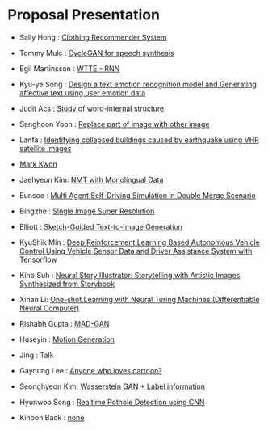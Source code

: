 # Proposal Presentation







* Sally Hong : [Clothing Recommender System](https://docs.google.com/presentation/d/1wTZorRZtQ3FZLsIN1rZLL7SwEEeQHSqSaTHbIu8tq4k/edit?usp=sharing)

* Tommy Mulc : [CycleGAN for speech synthesis](https://docs.google.com/presentation/d/17hCAZE1E9HX6wEq3MefUCfyH9sENQObxcSE-w8GgTuY/edit?usp=sharing)

* Egil Martinsson : [WTTE - RNN](PPT)

* Kyu-ye Song : [Design a text emotion recognition model and Generating affective text using user emotion data](https://docs.google.com/presentation/d/1av4dzZ4ztHQkPn0AcReummaIxECGanxIm642cbczsP8/edit?usp=sharing)

* Judit Acs : [Study of word-internal structure](PPT)

* Sanghoon Yoon : [Replace part of image with other image](PPT)

* Lanfa : [Identifying collapsed buildings caused by earthquake using VHR satellite images](PPT)

* [Mark Kwon](https://docs.google.com/presentation/d/1fpRs4S041-YiTljNZfkVVLKaeHfxPgNi_l3NgRfj1kc/edit?usp=sharing)

* Jaehyeon Kim: [NMT with Monolingual Data](https://docs.google.com/presentation/d/1dyFu7eVINe4aDfy2GZC_lFZMQHcalcO53bIOl201W9E/edit?usp=sharing)

* Eunsoo : [Multi Agent Self-Driving Simulation in Double Merge Scenario](PPT)

* Bingzhe : [Single Image Super Resolution](https://bingzhewu.github.io)

* Elliott : [Sketch-Guided Text-to-Image Generation](PPT)

* KyuShik Min : [Deep Reinforcement Learning Based Autonomous Vehicle Control Using Vehicle Sensor Data and Driver Assistance System with Tensorflow](PPT)

* Kiho Suh : [Neural Story Illustrator: Storytelling with Artistic Images Synthesized from Storybook](PPT)

* Xihan Li: [One-shot Learning with Neural Turing Machines (Differentiable Neural Computer)](PPT)

* Rishabh Gupta : [MAD-GAN](https://goo.gl/yUpTjS) 

* Huseyin : [Motion Generation](https://docs.google.com/presentation/d/1-kqCqhlBoxyI2HMpGuhCDZqHDaEZE1xI95mr4zkQU7s/edit?usp=sharing)

* Jing : Talk

* Gayoung Lee : [Anyone who loves cartoon?](https://docs.google.com/presentation/d/1DD9vSDToC3bYVVSIAzLXmfzb9xQV2frx0FDAgaxGdQA/edit?usp=sharing)

* Seonghyeon Kim: [Wasserstein GAN + Label information](PPT)

* Hyunwoo Song : [Realtime Pothole Detection using CNN](PPT)

* Kihoon Back : [none](PPT)
